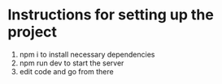 # Instructions for setting up the project

1. npm i to install necessary dependencies
2. npm run dev to start the server
3. edit code and go from there
